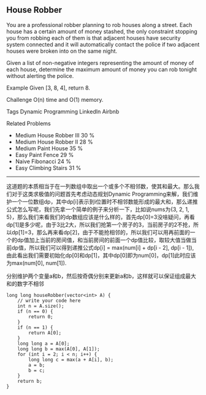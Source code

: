 ## House Robber  ##

You are a professional robber planning to rob houses along a street. Each house has a certain amount of money stashed, the only constraint stopping you from robbing each of them is that adjacent houses have security system connected and it will automatically contact the police if two adjacent houses were broken into on the same night.

Given a list of non-negative integers representing the amount of money of each house, determine the maximum amount of money you can rob tonight without alerting the police.

Example
Given [3, 8, 4], return 8.

Challenge 
O(n) time and O(1) memory.

Tags 
Dynamic Programming LinkedIn Airbnb

Related Problems 

- Medium House Robber III 30 %
- Medium House Robber II 28 %
- Medium Paint House 35 %
- Easy Paint Fence 29 %
- Naive Fibonacci 24 %
- Easy Climbing Stairs 31 %

----------
这道题的本质相当于在一列数组中取出一个或多个不相邻数，使其和最大。那么我们对于这类求极值的问题首先考虑动态规划Dynamic Programming来解，我们维护一个一位数组dp，其中dp[i]表示到i位置时不相邻数能形成的最大和，那么递推公式怎么写呢，我们先拿一个简单的例子来分析一下，比如说nums为{3, 2, 1, 5}，那么我们来看我们的dp数组应该是什么样的，首先dp[0]=3没啥疑问，再看dp[1]是多少呢，由于3比2大，所以我们抢第一个房子的3，当前房子的2不抢，所以dp[1]=3，那么再来看dp[2]，由于不能抢相邻的，所以我们可以用再前面的一个的dp值加上当前的房间值，和当前房间的前面一个dp值比较，取较大值当做当前dp值，所以我们可以得到递推公式dp[i] = max(num[i] + dp[i - 2], dp[i - 1]), 由此看出我们需要初始化dp[0]和dp[1]，其中dp[0]即为num[0]，dp[1]此时应该为max(num[0], num[1]).

分别维护两个变量a和b，然后按奇偶分别来更新a和b，这样就可以保证组成最大和的数字不相邻

	long long houseRobber(vector<int> A) {
	    // write your code here
	    int n = A.size();
	    if (n == 0) {
	        return 0;
	    }
	    if (n == 1) {
	        return A[0];
	    }
	    long long a = A[0];
	    long long b = max(A[0], A[1]);
	    for (int i = 2; i < n; i++) {
	        long long c = max(a + A[i], b);
	        a = b;
	        b = c;
	    }
	    return b;
	}